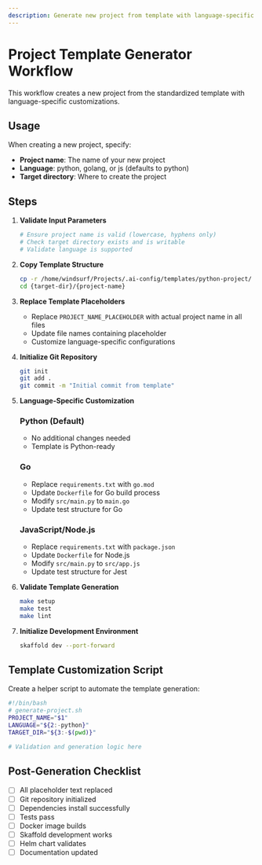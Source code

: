 ```yaml
---
description: Generate new project from template with language-specific customization
---
```


# Project Template Generator Workflow

This workflow creates a new project from the standardized template with language-specific customizations.

## Usage

When creating a new project, specify:
- **Project name**: The name of your new project
- **Language**: python, golang, or js (defaults to python)
- **Target directory**: Where to create the project

## Steps

1. **Validate Input Parameters**
   ```bash
   # Ensure project name is valid (lowercase, hyphens only)
   # Check target directory exists and is writable
   # Validate language is supported
   ```

2. **Copy Template Structure**
   ```bash
   cp -r /home/windsurf/Projects/.ai-config/templates/python-project/ {target-dir}/{project-name}/
   cd {target-dir}/{project-name}
   ```

3. **Replace Template Placeholders**
   - Replace `PROJECT_NAME_PLACEHOLDER` with actual project name in all files
   - Update file names containing placeholder
   - Customize language-specific configurations

4. **Initialize Git Repository**
   ```bash
   git init
   git add .
   git commit -m "Initial commit from template"
   ```

5. **Language-Specific Customization**

   ### Python (Default)
   - No additional changes needed
   - Template is Python-ready

   ### Go
   - Replace `requirements.txt` with `go.mod`
   - Update `Dockerfile` for Go build process
   - Modify `src/main.py` to `main.go`
   - Update test structure for Go

   ### JavaScript/Node.js
   - Replace `requirements.txt` with `package.json`
   - Update `Dockerfile` for Node.js
   - Modify `src/main.py` to `src/app.js`
   - Update test structure for Jest

6. **Validate Template Generation**
   ```bash
   make setup
   make test
   make lint
   ```

7. **Initialize Development Environment**
   ```bash
   skaffold dev --port-forward
   ```

## Template Customization Script

Create a helper script to automate the template generation:

```bash
#!/bin/bash
# generate-project.sh
PROJECT_NAME="$1"
LANGUAGE="${2:-python}"
TARGET_DIR="${3:-$(pwd)}"

# Validation and generation logic here
```

## Post-Generation Checklist

- [ ] All placeholder text replaced
- [ ] Git repository initialized
- [ ] Dependencies install successfully
- [ ] Tests pass
- [ ] Docker image builds
- [ ] Skaffold development works
- [ ] Helm chart validates
- [ ] Documentation updated

